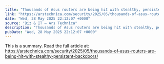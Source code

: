 ```yaml
---
title: "Thousands of Asus routers are being hit with stealthy, persistent backdoors"
link: "https://arstechnica.com/security/2025/05/thousands-of-asus-routers-are-being-hit-with-stealthy-persistent-backdoors/"
date: "Wed, 28 May 2025 22:12:07 +0000"
source: "Biz & IT – Ars Technica"
description: "Thousands of Asus routers are being hit with stealthy, persistent backdoors - Latest insights and analysis"
pubDate: "Wed, 28 May 2025 22:12:07 +0000"
---
```


This is a summary. Read the full article at: https://arstechnica.com/security/2025/05/thousands-of-asus-routers-are-being-hit-with-stealthy-persistent-backdoors/